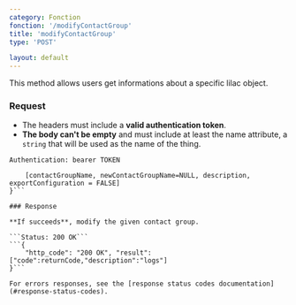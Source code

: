 ```yaml
---
category: Fonction
fonction: '/modifyContactGroup'
title: 'modifyContactGroup'
type: 'POST'

layout: default
---
```


This method allows users get informations about a specific lilac object.

### Request

* The headers must include a **valid authentication token**.
* **The body can't be empty** and must include at least the name attribute, a `string` that will be used as the name of the thing.

```Authentication: bearer TOKEN```
```{
    [contactGroupName, newContactGroupName=NULL, description, exportConfiguration = FALSE]
}```

### Response

**If succeeds**, modify the given contact group.

```Status: 200 OK```
```{
    "http_code": "200 OK", "result": ["code":returnCode,"description":"logs"]
}```

For errors responses, see the [response status codes documentation](#response-status-codes).